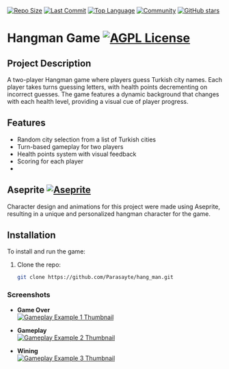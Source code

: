 [![Repo Size](https://img.shields.io/github/repo-size/Parasayte/hang_man?color=blue&style=plastic)](https://github.com/Parasayte/hang_man)
[![Last Commit](https://img.shields.io/github/last-commit/Parasayte/hang_man?color=crimson&style=plastic)](https://github.com/Parasayte/hang_man/commits)
[![Top Language](https://img.shields.io/github/languages/top/Parasayte/hang_man?color=indigo&style=plastic)](https://github.com/Parasayte/hang_man)
[![Community](https://img.shields.io/badge/Community-Active-gold?style=plastic)](https://github.com/Parasayte/hang_man/discussions)
[![GitHub stars](https://img.shields.io/github/stars/Parasayte/hang_man?color=darkblue&style=social)](https://github.com/Parasayte/hang_man/stargazers)

# Hangman Game [![AGPL License](https://img.shields.io/badge/CSharp-Project-purple?style=plastic)](https://learn.microsoft.com/tr-tr/dotnet/csharp/)



## Project Description

A two-player Hangman game where players guess Turkish city names. Each player takes turns guessing letters, with health points decrementing on incorrect guesses. The game features a dynamic background that changes with each health level, providing a visual cue of player progress.

## Features

- Random city selection from a list of Turkish cities
- Turn-based gameplay for two players
- Health points system with visual feedback
- Scoring for each player
- 
## Aseprite  [![Aseprite](https://img.shields.io/badge/-gray?style=flat&logo=aseprite&label=Aseprite)](https://www.aseprite.org/)
Character design and animations for this project were made using Aseprite, resulting in a unique and personalized hangman character for the game.

## Installation

To install and run the game:

1. Clone the repo:
   ```bash
   git clone https://github.com/Parasayte/hang_man.git


###  Screenshots
- **Game Over**  
  [![Gameplay Example 1 Thumbnail](https://thumbs2.imgbox.com/1d/f9/D2CSfkQO_t.jpg)](https://imgbox.com/D2CSfkQO)

- **Gameplay**  
  [![Gameplay Example 2 Thumbnail](https://thumbs2.imgbox.com/87/bc/vZeKvRkS_t.jpg)](https://imgbox.com/vZeKvRkS)

- **Wining**  
  [![Gameplay Example 3 Thumbnail](https://thumbs2.imgbox.com/5e/c6/0UcegEHv_t.jpg)](https://imgbox.com/0UcegEHv)

